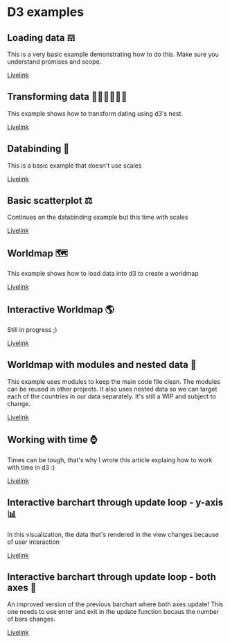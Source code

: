 # D3 examples

## Loading data 𝌗
This is a very basic example demonstrating how to do this. Make sure you understand promises and scope.

[Livelink](https://beta.vizhub.com/Razpudding/f99e6547637e4b029265fc053221b43b?edit=files&file=index.js)

## Transforming data 👨🏻‍🏭👩🏻‍🏭
This example shows how to transform dating using d3's nest.

[Livelink](https://beta.vizhub.com/Razpudding/2e039bf6e39a421180741285a8f735a3)

## Databinding 🔄
This is a basic example that doesn't use scales

[Livelink](https://beta.vizhub.com/Razpudding/5ec6296c16c04227bf92a817d6ba4595)

## Basic scatterplot ⚖️
Continues on the databinding example but this time with scales 

[Livelink](https://beta.vizhub.com/Razpudding/43af65cee12c440c8992b9bfadd81eab)

## Worldmap 🗺
This example shows how to load data into d3 to create a worldmap

[Livelink](https://beta.vizhub.com/Razpudding/6b3c5d10edba4c86babf4b6bc204c5f0?edit=files&file=index.js)

## Interactive Worldmap 🌎
Still in progress ;)

[Livelink](https://beta.vizhub.com/Razpudding/b708d8950514436fae6dee08a0f6a5f2)

## Worldmap with modules and nested data 🐣
This example uses modules to keep the main code file clean. The modules can be reused in other projects.
It also uses nested data so we can target each of the countries in our data separately.
It's still a WIP and subject to change.

[Livelink](https://beta.vizhub.com/Razpudding/b42c2072180348658542212b91614b82)

## Working with time ⌚️
Times can be tough, that's why I wrote this article explaing how to work with time in d3 :)

[Livelink](https://observablehq.com/@razpudding/d3time)

## Interactive barchart through update loop - y-axis 📊
In this visualization, the data that's rendered in the view changes because of user interaction

[Livelink](https://beta.vizhub.com/Razpudding/4a61de4a4034423a98ae79d0135781f7?edit=files&file=index.js)

## Interactive barchart through update loop - both axes 🎩
An improved version of the previous barchart where both axes update!
This one needs to use enter and exit in the update function becaus the number of bars changes.

[Livelink](https://beta.vizhub.com/Razpudding/0e37e2146acf4a8db9a55f6f3509f090?edit=files&file=index.html)
